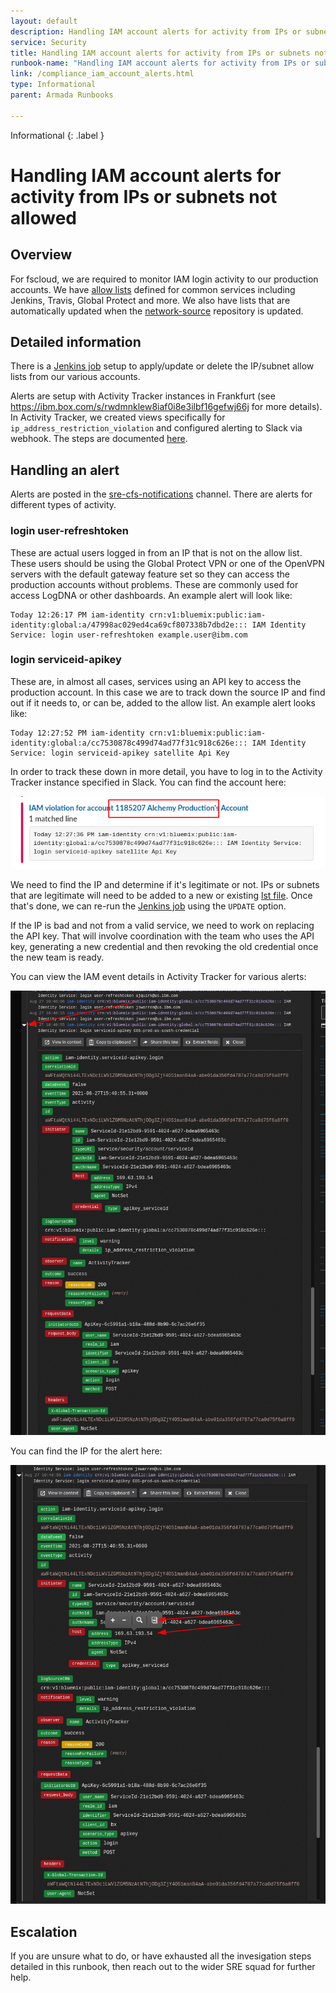 ```yaml
---
layout: default
description: Handling IAM account alerts for activity from IPs or subnets not allowed
service: Security
title: Handling IAM account alerts for activity from IPs or subnets not allowed
runbook-name: "Handling IAM account alerts for activity from IPs or subnets not allowed"
link: /compliance_iam_account_alerts.html
type: Informational
parent: Armada Runbooks

---
```


Informational
{: .label }

# Handling IAM account alerts for activity from IPs or subnets not allowed

## Overview

For fscloud, we are required to monitor IAM login activity to our production accounts.  We have [allow lists](https://github.ibm.com/alchemy-conductors/compliance-iam-account-allowlist/tree/master/addresses) defined for common services including Jenkins, Travis, Global Protect and more.  We also have lists that are automatically updated when the [network-source](https://github.ibm.com/alchemy-netint/network-source) repository is updated.

## Detailed information

There is a [Jenkins job](https://alchemy-conductors-jenkins.swg-devops.com/job/Conductors/job/Security-Compliance/job/compliance-iam-account-allowlist/) setup to apply/update or delete the IP/subnet allow lists from our various accounts.

Alerts are setup with Activity Tracker instances in Frankfurt (see https://ibm.box.com/s/rwdmnklew8iaf0i8e3ilbf16gefwj66j for more details).  In Activity Tracker, we created views specifically for `ip_address_restriction_violation` and configured alerting to Slack via webhook.  The steps are documented [here](https://github.ibm.com/alchemy-conductors/team/issues/10420#issuecomment-35008013).

## Handling an alert

Alerts are posted in the [sre-cfs-notifications](https://ibm-argonauts.slack.com/archives/G01MDB16W4A) channel.  There are alerts for different types of activity.

### login user-refreshtoken

These are actual users logged in from an IP that is not on the allow list.  These users should be using the Global Protect VPN or one of the OpenVPN servers with the default gateway feature set so they can access the production accounts without problems.  These are commonly used for access LogDNA or other dashboards.    An example alert will look like:

```
Today 12:26:17 PM iam-identity crn:v1:bluemix:public:iam-identity:global:a/47998ac029ed4ca69cf807338b7dbd2e::: IAM Identity Service: login user-refreshtoken example.user@ibm.com
```

### login serviceid-apikey

These are, in almost all cases, services using an API key to access the production account.  In this case we are to track down the source IP and find out if it needs to, or can be, added to the allow list.  An example alert looks like:

```
Today 12:27:52 PM iam-identity crn:v1:bluemix:public:iam-identity:global:a/cc7530878c499d74ad77f31c918c626e::: IAM Identity Service: login serviceid-apikey satellite Api Key
```

In order to track these down in more detail, you have to log in to the Activity Tracker instance specified in Slack.  You can find the account here:

![Screenshot](images/compliance_iam_account.png "Where to find the account ID")

We need to find the IP and determine if it's legitimate or not. IPs or subnets that are legitimate will need to be added to a new or existing [lst file](https://github.ibm.com/alchemy-conductors/compliance-iam-account-allowlist/tree/master/addresses).  Once that's done, we can re-run the [Jenkins job](https://alchemy-conductors-jenkins.swg-devops.com/job/Conductors/job/Security-Compliance/job/compliance-iam-account-allowlist/) using the `UPDATE` option.

If the IP is bad and not from a valid service, we need to work on replacing the API key.  That will involve coordination with the team who uses the API key, generating a new credential and then revoking the old credential once the new team is ready.

You can view the IAM event details in Activity Tracker for various alerts:

![Screenshot](images/compliance_iam_details.png "Where to see IAM event details")

You can find the IP for the alert here:

![Screenshot](images/compliance_iam_ip.png "Where to find the IP in violation")

## Escalation

If you are unsure what to do, or have exhausted all the invesigation steps detailed in this runbook, then reach out to the wider SRE squad for further help.
